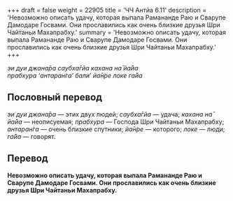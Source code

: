 +++
draft = false
weight = 22905
title = 'ЧЧ Антйа 6.11'
description = 'Невозможно описать удачу, которая выпала Рамананде Раю и Сварупе Дамодаре Госвами. Они прославились как очень близкие друзья Шри Чайтаньи Махапрабху.'
summary = 'Невозможно описать удачу, которая выпала Рамананде Раю и Сварупе Дамодаре Госвами. Они прославились как очень близкие друзья Шри Чайтаньи Махапрабху.'
+++

_эи дуи джана̄ра саубха̄гйа кахана на̄ йа̄йа  
прабхура ‘антаран̇га’ бали_’ _йа̄н̇ре локе га̄йа_

## Пословный перевод

_эи_ _дуи_ _джана̄ра_ — этих двух людей; _саубха̄гйа_ — удача; _кахана_ _на̄_ _йа̄йа_ — неописуемая; _прабхура_ — Господа Шри Чайтаньи Махапрабху; _антаран̇га_ — очень близкие спутники; _йа̄н̇ре_ — которого; _локе_ — люди; _га̄йа_ — говорят.

## Перевод

**Невозможно описать удачу, которая выпала Рамананде Раю и Сварупе Дамодаре Госвами. Они прославились как очень близкие друзья Шри Чайтаньи Махапрабху.**
